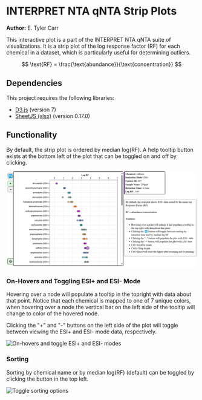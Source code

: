 # INTERPRET NTA qNTA Strip Plots

**Author:** E. Tyler Carr

This interactive plot is a part of the INTERPRET NTA qNTA suite of visualizations. It is a strip plot of the log response factor (RF) for each chemical in a dataset, which is particularly useful for determining outliers.

$$
\text{RF} = \frac{\text{abundance}}{\text{concentration}}
$$

## Dependencies

This project requires the following libraries:

- [D3.js](https://d3js.org/) (version 7)
- [SheetJS (xlsx)](https://sheetjs.com/) (version 0.17.0)

## Functionality

By default, the strip plot is ordered by median log(RF). A help tooltip button exists at the bottom left of the plot that can be toggled on and off by clicking.

![Static plot](./resources/static-help_tooltip.png)

### On-Hovers and Toggling ESI+ and ESI- Mode

Hovering over a node will populate a tooltip in the topright with data about that point. Notice that each chemical is mapped to one of 7 unique colors, when hovering over a node the vertical bar on the left side of the tooltip will change to color of the hovered node.

Clicking the "+" and "-" buttons on the left side of the plot will toggle between viewing the ESI+ and ESI- mode data, respectively.

![On-hovers and toggle ESI+ and ESI- modes](./resources/onHovers-toggleMode.gif)

### Sorting

Sorting by chemical name or by median log(RF) (default) can be toggled by clicking the button in the top left.

![Toggle sorting options](./resources/sorting.gif)
